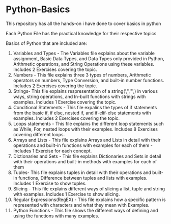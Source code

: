 # Python-Basics
This repository has all the hands-on i have done to cover basics in python

Each Python File has the practical knowledge for their respective topics 

Basics of Python that are included are:
1. Variables and Types - The Variables file explains about the variable assignment, Basic Data Types, and Data Types only provided in Python, Arithmetic operations, and String Operations using these variables. Includes 2 Exercises covering the topic.
2. Numbers - This file explains three 3 types of numbers, Arithmetic operators on numbers, Type Conversion, and built-in number functions. Includes 2 Exercises covering the topic.
3. Strings- This file explains respresentation of a string(',",''',\) in various ways, string operations, and In-built functions with strings with examples. Includes 1 Exercise covering the topic.
4. Conditional Statements - This file expalins the types of if statements from the basic if, if else, nested if, and if-elif-else statements with examples.  Includes 2 Exercises covering the topic.
5. Loops statements - This file explains the different loop statements such as While, For, nested loops with their examples. Includes 8 Exercises covering different loops.
6. Arrays and Lists - This file explains Arrays and Lists in detail with their operations and built-in functions with examples for each of them - Includes 1 Exercise for each concept.
7. Dictionaries and Sets - This file explains Dictionaries and Sets in detail with their operations and built-in methods with examples for each of them
8. Tuples- This file explains tuples in detail with their operations and built-in functions, Difference between tuples and lists with examples. Includes 1 Exercise to show tuples.
9. Slicing - This file explains different ways of slicing a list, tuple and string with examples.  Includes 1 Exercise to show slicing.
10. Regular Expressions(RegEX) - This file explains how a specific pattern is represented with characters and what they mean with Examples.
11. Python Functions - This file shows the different ways of defining and using the functions with many examples.
